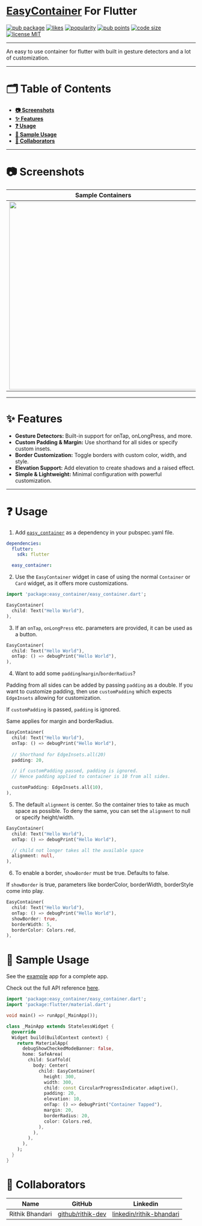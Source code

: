 # [EasyContainer](https://pub.dev/packages/easy_container) For Flutter
[![pub package](https://img.shields.io/pub/v/easy_container.svg)](https://pub.dev/packages/easy_container)
[![likes](https://img.shields.io/pub/likes/easy_container)](https://pub.dev/packages/easy_container/score)
[![popularity](https://img.shields.io/pub/popularity/easy_container)](https://pub.dev/packages/easy_container/score)
[![pub points](https://img.shields.io/pub/points/easy_container)](https://pub.dev/packages/easy_container/score)
[![code size](https://img.shields.io/github/languages/code-size/rithik-dev/easy_container)](https://github.com/rithik-dev/easy_container)
[![license MIT](https://img.shields.io/badge/license-MIT-purple.svg)](https://opensource.org/licenses/MIT)

---

An easy to use container for flutter with built in gesture detectors and a lot of customization.

---

# 🗂️ Table of Contents

- **[📷 Screenshots](#-screenshots)**
- **[✨ Features](#-features)**
- **[❓ Usage](#-usage)**  
- **[🎯 Sample Usage](#-sample-usage)**
- **[👤 Collaborators](#-collaborators)**

---

# 📷 Screenshots

| Sample Containers | On Pressed Animation |
|-----------------------------------|-------------------------------------|
| <img src="https://user-images.githubusercontent.com/56810766/115352432-fc1f9900-a1d4-11eb-8c3a-79b2baa46104.png" height="500"> | <img src="https://user-images.githubusercontent.com/56810766/119640316-1da81c00-be36-11eb-83fd-fcffda516f1e.gif" height="500"> |

---

# ✨ Features

- **Gesture Detectors:** Built-in support for onTap, onLongPress, and more.
- **Custom Padding & Margin:** Use shorthand for all sides or specify custom insets.
- **Border Customization:** Toggle borders with custom color, width, and style.
- **Elevation Support:** Add elevation to create shadows and a raised effect.
- **Simple & Lightweight:** Minimal configuration with powerful customization.

---

# ❓ Usage

1. Add [`easy_container`](https://pub.dev/packages/easy_container) as a dependency in your pubspec.yaml file.
```yaml
dependencies:
  flutter:
    sdk: flutter

  easy_container:
```

2. Use the `EasyContainer` widget in case of using the normal `Container` or `Card` widget, as it offers more customizations.
```dart
import 'package:easy_container/easy_container.dart';

EasyContainer(
  child: Text("Hello World"),
),
```

3. If an `onTap`, `onLongPress` etc. parameters are provided, it can be used as a button.
```dart
EasyContainer(
  child: Text("Hello World"),
  onTap: () => debugPrint("Hello World"),
),
```

4. Want to add some `padding`/`margin`/`borderRadius`?

Padding from all sides can be added by passing `padding` as a double.
If you want to customize padding, then use `customPadding` which expects `EdgeInsets` allowing for customization.

If `customPadding` is passed, `padding` is ignored.

Same applies for margin and borderRadius.
```dart
EasyContainer(
  child: Text("Hello World"),
  onTap: () => debugPrint("Hello World"),
    
  // Shorthand for EdgeInsets.all(20)
  padding: 20,

  // if customPadding passed, padding is ignored.
  // Hence padding applied to container is 10 from all sides.

  customPadding: EdgeInsets.all(10),
),
```

5. The default `alignment` is center.
So the container tries to take as much space as possible.
To deny the same, you can set the `alignment` to null or specify height/width.
```dart
EasyContainer(
  child: Text("Hello World"),
  onTap: () => debugPrint("Hello World"),

  // child not longer takes all the available space
  alignment: null,
),
```

6. To enable a border, `showBorder` must be true. Defaults to false.

If `showBorder` is true, parameters like borderColor, borderWidth, borderStyle come into play.
```dart
EasyContainer(
  child: Text("Hello World"),
  onTap: () => debugPrint("Hello World"),
  showBorder: true,
  borderWidth: 5,
  borderColor: Colors.red,
),
```

# 🎯 Sample Usage

See the [example](https://github.com/rithik-dev/easy_container/blob/master/example) app for a complete app.

Check out the full API reference [here](https://pub.dev/documentation/easy_container/latest/easy_container/EasyContainer-class.html).

```dart
import 'package:easy_container/easy_container.dart';
import 'package:flutter/material.dart';

void main() => runApp(_MainApp());

class _MainApp extends StatelessWidget {
  @override
  Widget build(BuildContext context) {
    return MaterialApp(
      debugShowCheckedModeBanner: false,
      home: SafeArea(
        child: Scaffold(
          body: Center(
            child: EasyContainer(
              height: 300,
              width: 300,
              child: const CircularProgressIndicator.adaptive(),
              padding: 20,
              elevation: 10,
              onTap: () => debugPrint("Container Tapped"),
              margin: 20,
              borderRadius: 20,
              color: Colors.red,
            ),
          ),
        ),
      ),
    );
  }
}
```

# 👤 Collaborators


| Name | GitHub | Linkedin |
|-----------------------------------|-------------------------------------|-------------------------------------|
| Rithik Bhandari | [github/rithik-dev](https://github.com/rithik-dev) | [linkedin/rithik-bhandari](https://www.linkedin.com/in/rithik-bhandari) |
